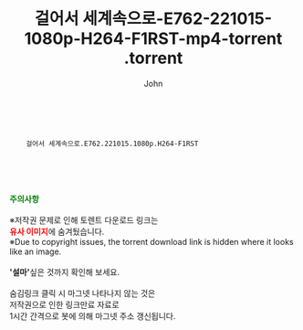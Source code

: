 ﻿---
layout: post
title:  "                   걸어서 세계속으로-E762-221015-1080p-H264-F1RST-mp4-torrent                .torrent"
author: John
categories: [ TV ]
tags: [  ]
image:  
description: "                   걸어서 세계속으로-E762-221015-1080p-H264-F1RST-mp4-torrent                 torrent 정보 공유"
toc: true
toc_sticky: true
---

<br>

        걸어서 세계속으로.E762.221015.1080p.H264-F1RST  
    
<br><br><br>
<p data-ke-size="size16"><b><span style="color: green;">주의사항</span></b><br /><br />※저작권 문제로 인해 토렌트 다운로드 링크는<br /><b><span style="color: red;">유사 이미지</span></b>에 숨겨뒀습니다.<br />※Due to copyright issues, the torrent download link is hidden where it looks like an image.<br /><br /><b>'설마'</b>싶은 것까지 확인해 보세요.<br /><br />숨김링크 클릭 시 마그넷 나타나지 않는 것은<br />저작권으로 인한 링크만료 자료로<br />1시간 간격으로 봇에 의해 마그넷 주소 갱신됩니다.</p>

